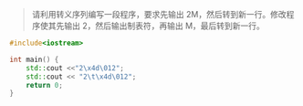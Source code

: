 > 请利用转义序列编写一段程序，要求先输出 2M，然后转到新一行。修改程序使其先输出 2，然后输出制表符，再输出 M，最后转到新一行。

```cpp
#include<iostream>

int main() {
	std::cout <<"2\x4d\012";
	std::cout << "2\t\x4d\012";
	return 0;
}
```

